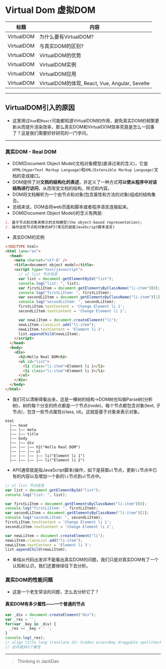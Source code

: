 # Virtual Dom 虚拟DOM

| 标题       | 内容                                           |
| ---------- | ---------------------------------------------- |
| VirtualDOM | 为什么要有VirtualDOM?                          |
| VirtualDOM | 与真实DOM的区别?                               |
| VirtualDOM | VirtualDOM的优势                               |
| VirtualDOM | VirtualDOM实例                                 |
| VirtualDOM | VirtualDOM应用                                 |
| VirtualDOM | VirtualDOM的体现, React, Vue, Angular, Sevelte |


------
## VirtualDOM引入的原因

- 这里用过`Vue`和`React`可能都知道VirtualDOM的作用，避免真实DOM的频繁更新从而提升渲染效率，那么真实DOM和VirtualDOM效率究竟是怎么一回事了？这是我们需要好好研究的一门学问。

------
### 真实DOM - Real DOM

- DOM(Document Object Model)文档对象模型(直译过来的含义)，它是`HTML(HyperText Markup Language)`和`XML(Extensible Markup Language)`文档的变成接口。
- DOM提供了对**文档的结构化的表述**，并定义了一种方式**可以使从程序中对该结构进行访问**，从而改变文档的结构，样式和内容。
- DOM将文档解析为一个由节点和对象(包含属性和方法的对象)组成的结构集合。
- 总结来说，DOM会将web页面和脚本或者程序语言连接起来。
- DOM(Document Object Model)的含义有两层:

```md
1. 基于节点和对象来表示的文档模型(the object-based representation);
2. 操作这些节点和对象的API(常见的就是JavaScript脚本语言)
```

- 真实DOM的实例

```html
<!DOCTYPE html>
<html lane="en">
  <head>
    <meta charset="utf-8" />
    <title>document object model</title>
    <script type="text/javascript">
      // ul list 节点信息
      var list = document.getElementById("list");
      console.log("list: ", list);
      var firstLiItem = document.getElementsByClassName("li-item")[0];
      console.log("firstLiItem: ", firstLiItem);
      var secondLiItem = document.getElementsByClassName("li-item")[1];
      console.log("secondLiItem: ", secondLiItem);
      firstLiItem.textContent = 'Change Element li 1';
      secondLiItem.textContent = 'Change Element li 2';

      var newLiItem = document.createElement("li"); 
      newLiItem.classList.add("li-item");
      newLiItem.textContent = 'Element li 3';
      list.appendChild(newLiItem);
    </script> 
  </head>
  <body>
    <div>
      <h2>Hello Real DOM<h2>
      <ul id="list">
        <li class="li-item">Element li 1</li>
        <li class="li-item">Element li 2</li>
      </ul>
    </div>
  </body>
</html>
```

- 我们可以清晰得看出来，这是一棵树的结构->DOM树也叫做Parse树(分析树)，树的每个分支的终点都是一个节点(node)，每个节点都包含对象(text, 子节点)，包含一些节点属性(class, id)。这就是基于对象来表示对象。

```
html
  |—— head
  |—— |—— meta
  |—— |—— title
  |—— body
  |—— |—— div
  |—— |—— |—— h2("Hello Real DOM")
  |—— |—— |—— ul
  |—— |—— |—— |—— li("Element li 1")
  |—— |—— |—— |—— li("Element li 2")
```

- API(通常就是指JavaScript脚本)操作，如下是获取`ul`节点，更新`li`节点中已有的内容以及增加一个新的`li`节点到`ul`节点中。

```javascript
// ul list 节点信息
var list = document.getElementById("list");
console.log("list: ", list);

var firstLiItem = document.getElementsByClassName("li-item")[0];
console.log("firstLiItem: ", firstLiItem);
var secondLiItem = document.getElementsByClassName("li-item")[1];
console.log("secondLiItem: ", secondLiItem);
firstLiItem.textContent = 'Change Element li 1';
secondLiItem.textContent = 'Change Element li 2';

var newLiItem = document.createElement("li"); 
newLiItem.classList.add("li-item");
newLiItem.textContent = 'Element li 3';
list.appendChild(newLiItem);
```

- 单纯从代码出发并不能看出真实DOM的问题，我们只是对真实DOM有了一个认知和认识，我们还要继续往下去分析。

### 真实DOM的性能问题

- 这是一个老生常谈的问题，怎么去分析它了？

#### 真实DOM有多少属性——一个普通的节点

```javascript
var _div = document.createElement("div");
var _res = '';
for(var _key in _div) {
  _res += _key + ' '; 
}
console.log(_res);
// align title lang translate dir hidden accessKey draggable spellcheck autocapitalize contentEditable isContentEditable inputMode offsetParent offsetTop offsetLeft offsetWidth offsetHeight style innerText outerText onbeforexrselect onabort onblur oncancel oncanplay oncanplaythrough onchange onclick onclose oncontextmenu oncuechange ondblclick ondrag ondragend ondragenter ondragleave ondragover ondragstart ondrop ondurationchange onemptied onended onerror onfocus onformdata oninput oninvalid onkeydown onkeypress onkeyup onload onloadeddata onloadedmetadata onloadstart onmousedown onmouseenter onmouseleave onmousemove onmouseout onmouseover onmouseup onmousewheel onpause onplay onplaying onprogress onratechange onreset onresize onscroll onsecuritypolicyviolation onseeked onseeking onselect onslotchange onstalled onsubmit onsuspend ontimeupdate ontoggle onvolumechange onwaiting onwebkitanimationend onwebkitanimationiteration onwebkitanimationstart onwebkittransitionend onwheel onauxclick ongotpointercapture onlostpointercapture onpointerdown onpointermove onpointerup onpointercancel onpointerover onpointerout onpointerenter onpointerleave onselectstart onselectionchange onanimationend onanimationiteration onanimationstart ontransitionrun ontransitionstart ontransitionend ontransitioncancel oncopy oncut onpaste dataset nonce autofocus tabIndex attachInternals blur click focus enterKeyHint virtualKeyboardPolicy onpointerrawupdate namespaceURI prefix localName tagName id className classList slot attributes shadowRoot part assignedSlot innerHTML outerHTML scrollTop scrollLeft scrollWidth scrollHeight clientTop clientLeft clientWidth clientHeight attributeStyleMap onbeforecopy onbeforecut onbeforepaste onsearch elementTiming onfullscreenchange onfullscreenerror onwebkitfullscreenchange onwebkitfullscreenerror children firstElementChild lastElementChild childElementCount previousElementSibling nextElementSibling after animate append attachShadow before closest computedStyleMap getAttribute getAttributeNS getAttributeNames getAttributeNode getAttributeNodeNS getBoundingClientRect getClientRects getElementsByClassName getElementsByTagName getElementsByTagNameNS getInnerHTML hasAttribute hasAttributeNS hasAttributes hasPointerCapture insertAdjacentElement insertAdjacentHTML insertAdjacentText matches prepend querySelector querySelectorAll releasePointerCapture remove removeAttribute removeAttributeNS removeAttributeNode replaceChildren replaceWith requestFullscreen requestPointerLock scroll scrollBy scrollIntoView scrollIntoViewIfNeeded scrollTo setAttribute setAttributeNS setAttributeNode setAttributeNodeNS setPointerCapture toggleAttribute webkitMatchesSelector webkitRequestFullScreen webkitRequestFullscreen ariaAtomic ariaAutoComplete ariaBusy ariaChecked ariaColCount ariaColIndex ariaColSpan ariaCurrent ariaDescription ariaDisabled ariaExpanded ariaHasPopup ariaHidden ariaKeyShortcuts ariaLabel ariaLevel ariaLive ariaModal ariaMultiLine ariaMultiSelectable ariaOrientation ariaPlaceholder ariaPosInSet ariaPressed ariaReadOnly ariaRelevant ariaRequired ariaRoleDescription ariaRowCount ariaRowIndex ariaRowSpan ariaSelected ariaSetSize ariaSort ariaValueMax ariaValueMin ariaValueNow ariaValueText getAnimations nodeType nodeName baseURI isConnected ownerDocument parentNode parentElement childNodes firstChild lastChild previousSibling nextSibling nodeValue textContent ELEMENT_NODE ATTRIBUTE_NODE TEXT_NODE CDATA_SECTION_NODE ENTITY_REFERENCE_NODE ENTITY_NODE PROCESSING_INSTRUCTION_NODE COMMENT_NODE DOCUMENT_NODE DOCUMENT_TYPE_NODE DOCUMENT_FRAGMENT_NODE NOTATION_NODE DOCUMENT_POSITION_DISCONNECTED DOCUMENT_POSITION_PRECEDING DOCUMENT_POSITION_FOLLOWING DOCUMENT_POSITION_CONTAINS DOCUMENT_POSITION_CONTAINED_BY DOCUMENT_POSITION_IMPLEMENTATION_SPECIFIC appendChild cloneNode compareDocumentPosition contains getRootNode hasChildNodes insertBefore isDefaultNamespace isEqualNode isSameNode lookupNamespaceURI lookupPrefix normalize removeChild replaceChild addEventListener dispatchEvent removeEventListener
// 总共是302个属性
```



------

> Thinking in JackDan
